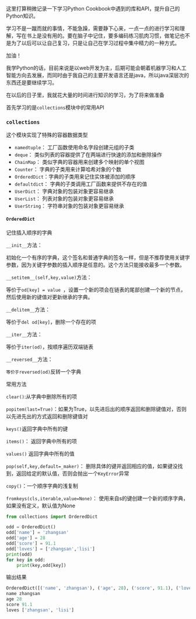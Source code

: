 这里打算稍微记录一下学习Python Cookbook中遇到的库和API，提升自己的Python知识。

学习不是一蹴而就的事情，不能急躁，需要静下心来，一点一点的进行学习和理解，写在书上是没有用的。要在脑子中记住，要多编码练习肌肉习惯，做笔记也不是为了以后可以让自己复习，只是让自己在学习过程中集中精力的一种方式。

加油！

我学Python的话，目前来说是以web开发为主，后期可能会朝着机器学习和人工智能方向去发展，而同时由于我自己的主要开发语言还是java，所以java深层次的东西还是要继续学习。

在以后的日子里，我就花大量的时间进行知识的学习，为了将来做准备

首先学习的是`collections`模块中的常用API

### `collections`

这个模块实现了特殊的容器数据类型

- `namedtuple`： 工厂函数使用命名字段创建元组的子类
- `deque`： 类似列表的容器提供了在两端进行快速的添加和删除操作
- `ChainMap`： 类似字典的容器用来创建多个映射的单个视图
- `Counter`： 字典的子类用来计算哈希对象的个数
- `OrderedDict`：字典的子类用来记住实体被添加的顺序
- `defaultdict`： 字典的子类调用工厂函数来提供不存在的值
- `UserDict`： 字典对象的包装对象更容易继承
- `UserList`： 列表对象的包装对象更容易继承
- `UserString`： 字符串对象的包装对象更容易继承

#### `OrderedDict`

记住插入顺序的字典

`__init__`方法：

初始化一个有序的字典，这个签名和普通字典的签名一样，但是不推荐使用关键字参数，因为关键字参数的插入顺序是任意的。这个方法只能接收最多一个参数。

`__setitem__(self,key,value)`方法：

等价于`od[key] = value `，设置一个新的项会在链表的尾部创建一个新的节点，然后使用新的键值对更新继承的字典。

`__delitem__`方法：

等价于`del od[key]`，删除一个存在的项

`__iter__`方法：

等价于`iter(od)`，按顺序遍历双端链表

`__reversed__`方法：

`等价于reversed(od)`反转一个字典

常用方法

`clear()`:从字典中删除所有的项

`popitem(last=True)`：如果为True，以先进后出的顺序返回和删除键值对，否则以先进先出的方式返回和删除键值对

`keys()`返回字典中所有的键

`items()`： 返回字典中所有的项

`values()` 返回字典中所有的值

`pop(self,key,default=_maker)`： 删除具体的键并返回相应的值，如果键没找到，返回给定的默认值，否则会抛出一个`KeyError`异常

`copy()`：一个顺序字典的浅复制

`fromkeys(cls,iterable,value=None)`： 使用来自s的键创建一个新的顺序字典，如果没有定义，默认值为None

```python
from collections import OrderedDict

odd = OrderedDict()
odd['name'] = 'zhangsan'
odd['age'] = 28
odd['score'] = 91.1
odd['loves'] = ['zhangsan','lisi']
print(odd)
for key in odd:
    print(key,odd[key])
```

输出结果

```python
OrderedDict([('name', 'zhangsan'), ('age', 28), ('score', 91.1), ('loves', ['zhangsan', 'lisi'])])
name zhangsan
age 28
score 91.1
loves ['zhangsan', 'lisi']
```

